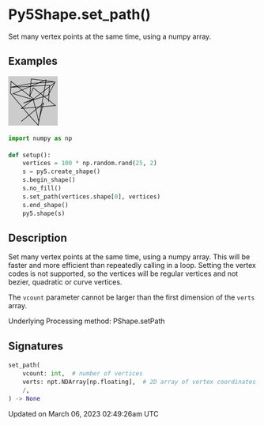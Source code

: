 # Py5Shape.set_path()

Set many vertex points at the same time, using a numpy array.

## Examples

<div class="example-table">

<div class="example-row"><div class="example-cell-image">

![example picture for set_path()](/images/reference/Py5Shape_set_path_0.png)

</div><div class="example-cell-code">

```python
import numpy as np

def setup():
    vertices = 100 * np.random.rand(25, 2)
    s = py5.create_shape()
    s.begin_shape()
    s.no_fill()
    s.set_path(vertices.shape[0], vertices)
    s.end_shape()
    py5.shape(s)
```

</div></div>

</div>

## Description

Set many vertex points at the same time, using a numpy array. This will be faster and more efficient than repeatedly calling [](py5shape_set_vertex) in a loop. Setting the vertex codes is not supported, so the vertices will be regular vertices and not bezier, quadratic or curve vertices.

The `vcount` parameter cannot be larger than the first dimension of the `verts` array.

Underlying Processing method: PShape.setPath

## Signatures

```python
set_path(
    vcount: int,  # number of vertices
    verts: npt.NDArray[np.floating],  # 2D array of vertex coordinates
    /,
) -> None
```

Updated on March 06, 2023 02:49:26am UTC
